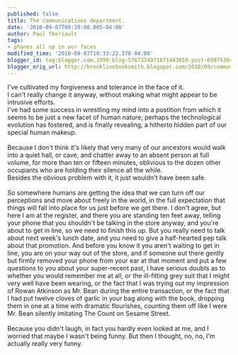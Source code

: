 ```yaml
---
published: false
title: The communications department.
date: '2010-09-07T09:39:00.005-04:00'
author: Paul Theriault
tags:
- phones all up in our faces
modified_time: '2010-09-07T10:33:22.378-04:00'
blogger_id: tag:blogger.com,1999:blog-5767374071871443859.post-6997538476195840616
blogger_orig_url: http://brooklinebooksmith.blogspot.com/2010/09/communications-department.html
---
```


I've cultivated my forgiveness and tolerance in the face of it.<br />I can't really change it anyway, without making what might appear to be intrusive efforts.<br />I've had some success in wrestling my mind into a postition from which it seems to be just a new facet of human nature; perhaps the technological evolution has fostered, and is finally revealing, a hitherto hidden part of our special human makeup.<br /><br />Because I don't think it's likely that very many of our ancestors would walk into a quiet hall, or cave, and chatter away to an absent person at full volume, for more than ten or fifteen minutes, oblivious to the dozen other occupants who are holding their silence all the while.<br />Besides the obvious problem with it, it just wouldn't have been safe.<br /><br />So somewhere humans are getting the idea that we can turn off our perceptions and move about freely in the world, in the full expectation that things will fall into place for us just before we get there.  I don't agree, but here I am at the register, and there you are standing ten feet away, telling your phone that you shouldn't be talking in the store anyway, and you're about to get in line, so we need to finish this up.  But you really need to talk about next week's lunch date, and you need to give a half-hearted pep talk about that promotion.  And before you know it you aren't waiting to get in line, you are on your way out of the store, and if someone out there gently but firmly removed your phone from your ear at that moment and put a few questions to you about your super-recent past, I have serious doubts as to whether you would remember me at all, or the ill-fitting grey suit that I might very well have been wearing, or the fact that I was trying out my impression of  Rowan Atkinson as Mr. Bean during the entire transaction, or the fact that I had put twelve cloves of garlic in your bag along with the book, dropping them in one at a time with dramatic flourishes, counting them off like I were Mr. Bean silently imitating The Count on Sesame Street. <br /><br />Because you didn't laugh, in fact you hardly even looked at me, and I worried that  maybe I wasn't being funny.  But then I thought, no, no, I'm actually really very funny.